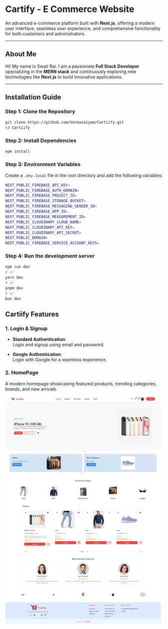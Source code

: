 # Cartify - E Commerce Website 

An advanced e-commerce platform built with **Next.js**, offering a modern user interface, seamless user experience, and comprehensive functionality for both customers and administrators.

---

## About Me

Hi! My name is Swati Rai. I am a passionate **Full Stack Developer** specializing in the **MERN stack** and continuously exploring new technologies like **Next.js** to build innovative applications.

---

## Installation Guide

### Step 1: Clone the Repository

```bash
git clone https://github.com/Vermasaiyam/Cartiify.git
cd Cartiify
```

### Step 2: Install Dependencies

```bash
npm install
```

### Step 3: Environment Variables

Create a `.env.local` file in the root directory and add the following variables:
```bash
NEXT_PUBLIC_FIREBASE_API_KEY=
NEXT_PUBLIC_FIREBASE_AUTH_DOMAIN=
NEXT_PUBLIC_FIREBASE_PROJECT_ID=
NEXT_PUBLIC_FIREBASE_STORAGE_BUCKET=
NEXT_PUBLIC_FIREBASE_MESSAGING_SENDER_ID=
NEXT_PUBLIC_FIREBASE_APP_ID=
NEXT_PUBLIC_FIREBASE_MEASUREMENT_ID=
NEXT_PUBLIC_CLOUDINARY_CLOUD_NAME=
NEXT_PUBLIC_CLOUDINARY_API_KEY=
NEXT_PUBLIC_CLOUDINARY_API_SECRET=
NEXT_PUBLIC_DOMAIN=
NEXT_PUBLIC_FIREBASE_SERVICE_ACCOUNT_KEYS=
```

### Step 4: Run the development server

```bash
npm run dev
# or
yarn dev
# or
pnpm dev
# or
bun dev
```

## Cartiify Features

### 1. Login & Signup

- **Standard Authentication**:  
  Login and signup using email and password.

- **Google Authentication**:  
  Login with Google for a seamless experience.
  
### 2. HomePage

A modern homepage showcasing featured products, trending categories, brands, and new arrivals.

![Cartiify](./public/Readme/homepage.png)
